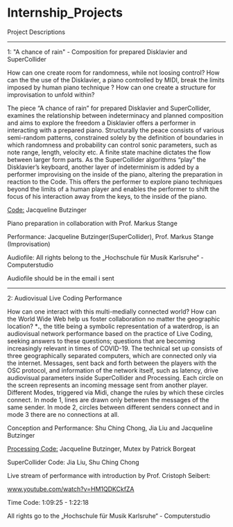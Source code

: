 # Internship_Projects


Project Descriptions 

______________________________________________


1: "A chance of rain" - Composition for prepared Disklavier and SuperCollider


How can one create room for randomness, while not loosing control?
How can the the use of the Disklavier, a piano controlled by MIDI, break the limits imposed by human piano technique ? 
How can one create a structure for improvisation to unfold within?

The piece “A chance of rain” for prepared Disklavier and SuperCollider, examines the relationship between indeterminacy and planned composition and aims to explore the freedom a Disklavier offers a performer in interacting with a prepared piano. 
Structurally the peace consists of various semi-random patterns, constrained solely by the definition of boundaries in which randomness and probability can control sonic parameters, such as note range, length, velocity etc. A finite state machine dictates the flow between larger form parts. As the SuperCollider algorithms “play” the Disklavier’s keyboard, another layer of indeterminism is added by a performer improvising on the inside of the piano, altering the preparation in reaction to the Code. This offers the performer to explore piano techniques beyond the limits of a human player and enables the performer to shift the focus of his interaction away from the keys, to the inside of the piano. 

[Code:](https://github.com/copy-pasta/Internship_Projects/blob/master/A%20chance%20of%20rain/a_chance_of_rain.scd) Jacqueline Butzinger

Piano preparation in collaboration with Prof. Markus Stange

Performance: Jacqueline Butzinger(SuperCollider), Prof. Markus Stange (Improvisation)

Audiofile: All rights belong to the „Hochschule für Musik Karlsruhe“ - Computerstudio

Audiofile should be in the email i sent

_____________________________________________

2:  Audiovisual Live Coding Performance

How can one interact with this multi-medially connected world? 
How can the World Wide Web help us foster collaboration no matter the geographic location? 
\*__.__, the title being a symbolic representation of a waterdrop, is an audiovisual network performance based on the practice of Live Coding, seeking answers to these questions; questions that are becoming increasingly relevant in times of COVID-19.
The technical set up consists of three geographically separated computers, which are connected only via the internet. Messages, sent back and forth between the players with the OSC protocol, and information of the network itself, such as latency, drive audiovisual parameters inside SuperCollider and Processing. 
Each circle on the screen represents an incoming message sent from another player. 
Different Modes, triggered via Midi, change the rules by which these circles connect.
In mode 1, lines are drawn only between the messages of the same sender. In mode 2, circles between different senders connect and in mode 3 there are no connections at all.

Conception and Performance: Shu Ching Chong, Jia Liu and Jacqueline Butzinger

[Processing Code:](https://github.com/copy-pasta/Internship_Projects/blob/master/__.__/__.__.pde) Jacqueline Butzinger, Mutex by Patrick Borgeat

SuperCollider Code: Jia Liu, Shu Ching Chong

Live stream of performance with introduction by Prof. Cristoph Seibert:

www.youtube.com/watch?v=HM1QDKCkfZA

Time Code: 1:09:25 - 1:22:18

All rights go to the „Hochschule für Musik Karlsruhe“ - Computerstudio
